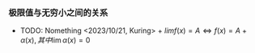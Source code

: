 ### 极限值与无穷小之间的关系
+ TODO: Nomething  <2023/10/21, Kuring> +
$limf(x)=A\Leftrightarrow f(x)=A+\alpha(x),其中\lim \alpha(x)=0$
